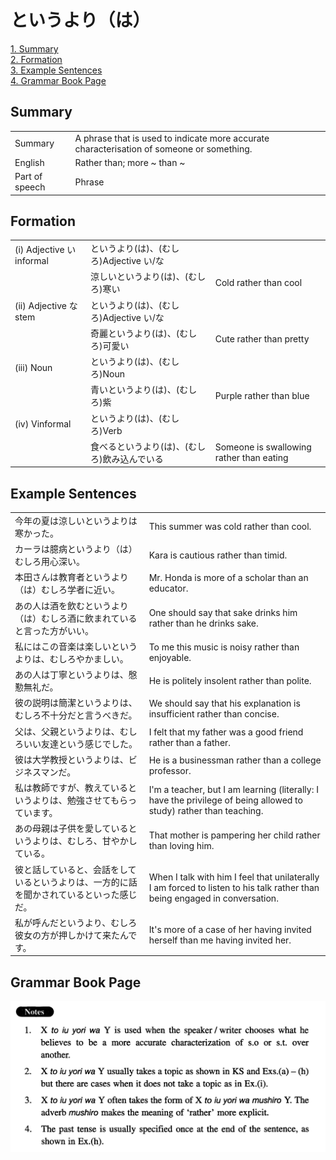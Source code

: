 # というより（は）

[1. Summary](#summary)<br>
[2. Formation](#formation)<br>
[3. Example Sentences](#example-sentences)<br>
[4. Grammar Book Page](#grammar-book-page)<br>


## Summary

<table><tr>   <td>Summary</td>   <td>A phrase that is used to indicate more accurate characterisation of someone or something.</td></tr><tr>   <td>English</td>   <td>Rather than; more ~ than ~</td></tr><tr>   <td>Part of speech</td>   <td>Phrase</td></tr></table>

## Formation

<table class="table"><tbody><tr class="tr head"><td class="td"><span class="numbers">(i)</span> <span class="bold">Adjective い informal</span></td><td class="td"><span class="concept">というより</span><span>(</span><span class="concept">は</span><span>)、(むしろ)Adjective い/な</span></td><td class="td"></td></tr><tr class="tr"><td class="td"></td><td class="td"><span>涼しい</span><span class="concept">というより</span><span>(</span><span class="concept">は</span><span>)、(むしろ)寒い</span></td><td class="td"><span>Cold rather than cool</span></td></tr><tr class="tr head"><td class="td"><span class="numbers">(ii)</span> <span class="bold">Adjective な stem</span></td><td class="td"><span class="concept">というより</span><span>(</span><span class="concept">は</span><span>)、(むしろ)Adjective い/な</span></td><td class="td"></td></tr><tr class="tr"><td class="td"></td><td class="td"><span>奇麗</span><span class="concept">というより</span><span>(</span><span class="concept">は</span><span>)、(むしろ)可愛い</span></td><td class="td"><span>Cute rather than pretty</span></td></tr><tr class="tr head"><td class="td"><span class="numbers">(iii)</span> <span class="bold">Noun</span></td><td class="td"><span class="concept">というより</span><span>(</span><span class="concept">は</span><span>)、(むしろ)Noun</span></td><td class="td"></td></tr><tr class="tr"><td class="td"></td><td class="td"><span>青い</span><span class="concept">というより</span><span>(</span><span class="concept">は</span><span>)、(むしろ)紫</span></td><td class="td"><span>Purple rather than blue</span></td></tr><tr class="tr head"><td class="td"><span class="numbers">(iv)</span> <span class="bold">Vinformal</span></td><td class="td"><span class="concept">というより</span><span>(</span><span class="concept">は</span><span>)、(むしろ)Verb</span></td><td class="td"></td></tr><tr class="tr"><td class="td"></td><td class="td"><span>食べる</span><span class="concept">というより</span><span>(</span><span class="concept">は</span><span>)、(むしろ)飲み込んでいる</span></td><td class="td"><span>Someone is swallowing rather than eating</span></td></tr></tbody></table>

## Example Sentences

<table><tr>   <td>今年の夏は涼しいというよりは寒かった。</td>   <td>This summer was cold rather than cool.</td></tr><tr>   <td>カーラは臆病というより（は）むしろ用心深い。</td>   <td>Kara is cautious rather than timid.</td></tr><tr>   <td>本田さんは教育者というより（は）むしろ学者に近い。</td>   <td>Mr. Honda is more of a scholar than an educator.</td></tr><tr>   <td>あの人は酒を飲むというより（は）むしろ酒に飲まれていると言った方がいい。</td>   <td>One should say that sake drinks him rather than he drinks sake.</td></tr><tr>   <td>私にはこの音楽は楽しいというよりは、むしろやかましい。</td>   <td>To me this music is noisy rather than enjoyable.</td></tr><tr>   <td>あの人は丁寧というよりは、慇懃無礼だ。</td>   <td>He is politely insolent rather than polite.</td></tr><tr>   <td>彼の説明は簡潔というよりは、むしろ不十分だと言うべきだ。</td>   <td>We should say that his explanation is insufficient rather than concise.</td></tr><tr>   <td>父は、父親というよりは、むしろいい友達という感じでした。</td>   <td>I felt that my father was a good friend rather than a father.</td></tr><tr>   <td>彼は大学教授というよりは、ビジネスマンだ。</td>   <td>He is a businessman rather than a college professor.</td></tr><tr>   <td>私は教師ですが、教えているというよりは、勉強させてもらっています。</td>   <td>I'm a teacher, but I am learning (literally: I have the privilege of being allowed to study) rather than teaching.</td></tr><tr>   <td>あの母親は子供を愛しているというよりは、むしろ、甘やかしている。</td>   <td>That mother is pampering her child rather than loving him.</td></tr><tr>   <td>彼と話していると、会話をしているというよりは、一方的に話を聞かされているといった感じだ。</td>   <td>When I talk with him I feel that unilaterally I am forced to listen to his talk rather than being engaged in conversation.</td></tr><tr>   <td>私が呼んだというより、むしろ彼女の方が押しかけて来たんです。</td>   <td>It's more of a case of her having invited herself than me having invited her.</td></tr></table>

## Grammar Book Page

![](../img/Intermediateというより(は).png)

